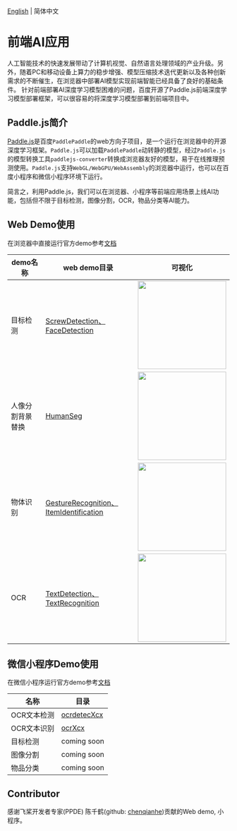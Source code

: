 [English](README.md) | 简体中文

# 前端AI应用

人工智能技术的快速发展带动了计算机视觉、自然语言处理领域的产业升级。另外，随着PC和移动设备上算力的稳步增强、模型压缩技术迭代更新以及各种创新需求的不断催生，在浏览器中部署AI模型实现前端智能已经具备了良好的基础条件。
针对前端部署AI深度学习模型困难的问题，百度开源了Paddle.js前端深度学习模型部署框架，可以很容易的将深度学习模型部署到前端项目中。

## Paddle.js简介

[Paddle.js](https://github.com/PaddlePaddle/Paddle.js)是百度`PaddlePaddle`的web方向子项目，是一个运行在浏览器中的开源深度学习框架。`Paddle.js`可以加载`PaddlePaddle`动转静的模型，经过`Paddle.js`的模型转换工具`paddlejs-converter`转换成浏览器友好的模型，易于在线推理预测使用。`Paddle.js`支持`WebGL/WebGPU/WebAssembly`的浏览器中运行，也可以在百度小程序和微信小程序环境下运行。

简言之，利用Paddle.js，我们可以在浏览器、小程序等前端应用场景上线AI功能，包括但不限于目标检测，图像分割，OCR，物品分类等AI能力。

## Web Demo使用

在浏览器中直接运行官方demo参考[文档](./WebDemo.md)

|demo名称|web demo目录|可视化|
|-|-|-|
|目标检测|[ScrewDetection、FaceDetection](./web_demo/src/pages/cv/detection/)| <img src="https://user-images.githubusercontent.com/26592129/196874536-b7fa2c0a-d71f-4271-8c40-f9088bfad3c9.png" height="200px">|
|人像分割背景替换|[HumanSeg](./web_demo/src/pages/cv/segmentation/HumanSeg)|<img src="https://user-images.githubusercontent.com/26592129/196874452-4ef2e770-fbb3-4a35-954b-f871716d6669.png" height="200px">|
|物体识别|[GestureRecognition、ItemIdentification](./web_demo/src/pages/cv/recognition/)|<img src="https://user-images.githubusercontent.com/26592129/196874416-454e6bb0-4ebd-4b51-a88a-8c40614290ae.png" height="200px">|
|OCR|[TextDetection、TextRecognition](./web_demo/src/pages/cv/ocr/)|<img src="https://user-images.githubusercontent.com/26592129/196874354-1b5eecb0-f273-403c-aa6c-4463bf6d78db.png" height="200px">|


## 微信小程序Demo使用

在微信小程序运行官方demo参考[文档](./mini_program/README.md)

|名称|目录|
|-|-|
|OCR文本检测| [ocrdetecXcx](./mini_program/ocrdetectXcx/) |
|OCR文本识别| [ocrXcx](./mini_program/ocrXcx/) |
|目标检测| coming soon |
|图像分割| coming soon | 
|物品分类| coming soon | 


## Contributor

感谢飞桨开发者专家(PPDE) 陈千鹤(github: [chenqianhe](https://github.com/chenqianhe))贡献的Web demo, 小程序。

